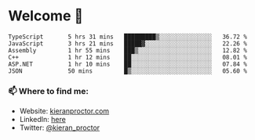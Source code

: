# Welcome 🦘

<!--START_SECTION:waka-->

```text
TypeScript       5 hrs 31 mins   █████████▒░░░░░░░░░░░░░░░   36.72 %
JavaScript       3 hrs 21 mins   █████▓░░░░░░░░░░░░░░░░░░░   22.26 %
Assembly         1 hr 55 mins    ███▒░░░░░░░░░░░░░░░░░░░░░   12.82 %
C++              1 hr 12 mins    ██░░░░░░░░░░░░░░░░░░░░░░░   08.01 %
ASP.NET          1 hr 10 mins    ██░░░░░░░░░░░░░░░░░░░░░░░   07.84 %
JSON             50 mins         █▒░░░░░░░░░░░░░░░░░░░░░░░   05.60 %
```

<!--END_SECTION:waka-->

### 📫 Where to find me:

-   Website: [kieranproctor.com](https://kieranproctor.com/)
-   LinkedIn: [here](https://www.linkedin.com/in/kieran-proctor-086b5a159/)
-   Twitter: [@kieran_proctor](https://twitter.com/kieran_proctor)
